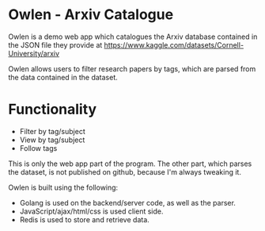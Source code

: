 # Owlen - Arxiv Catalogue
Owlen is a demo web app which catalogues the Arxiv database contained in the 
JSON file they provide at 
https://www.kaggle.com/datasets/Cornell-University/arxiv

Owlen allows users to filter research papers by tags, which are parsed from the
data contained in the dataset. 

# Functionality
 - Filter by tag/subject
 - View by tag/subject
 - Follow tags

This is only the web app part of the program. The other part, which parses the
dataset, is not published on github, because I'm always tweaking it. 

Owlen is built using the following:
 - Golang is used on the backend/server code, as well as the parser. 
 - JavaScript/ajax/html/css is used client side.
 - Redis is used to store and retrieve data.
